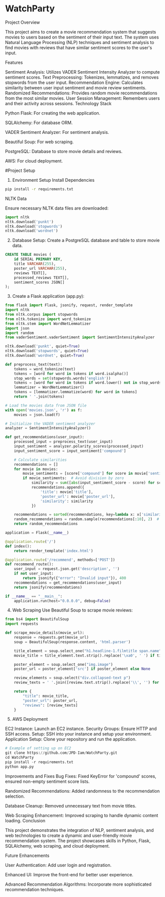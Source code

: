 # WatchParty
Project Overview

This project aims to create a movie recommendation system that suggests movies to users based on the sentiment of their input text. The system uses Natural Language Processing (NLP) techniques and sentiment analysis to find movies with reviews that have similar sentiment scores to the user's input.

Features

Sentiment Analysis: Utilizes VADER Sentiment Intensity Analyzer to compute sentiment scores.
Text Preprocessing: Tokenizes, lemmatizes, and removes stopwords from the user input.
Recommendation Engine: Calculates similarity between user input sentiment and movie review sentiments.
Randomized Recommendations: Provides random movie recommendations from the most similar movies.
User Session Management: Remembers users and their activity across sessions.
Technology Stack

Python Flask: For creating the web application.

SQLAlchemy: For database ORM.

VADER Sentiment Analyzer: For sentiment analysis.

Beautiful Soup: For web scraping.

PostgreSQL: Database to store movie details and reviews.

AWS: For cloud deployment.


#Project Setup

1. Environment Setup
Install Dependencies

```bash
pip install -r requirements.txt
```
NLTK Data

Ensure necessary NLTK data files are downloaded:

```python
import nltk
nltk.download('punkt')
nltk.download('stopwords')
nltk.download('wordnet')
```


2. Database Setup:
Create a PostgreSQL database and table to store movie data.

```sql
CREATE TABLE movies (
    id SERIAL PRIMARY KEY,
    title VARCHAR(255),
    poster_url VARCHAR(255),
    reviews TEXT[],
    processed_reviews TEXT[],
    sentiment_scores JSON[]
);
```

3. Create a Flask application (app.py):

```python
from flask import Flask, jsonify, request, render_template
import nltk
from nltk.corpus import stopwords
from nltk.tokenize import word_tokenize
from nltk.stem import WordNetLemmatizer
import json
import random
from vaderSentiment.vaderSentiment import SentimentIntensityAnalyzer

nltk.download('punkt', quiet=True)
nltk.download('stopwords', quiet=True)
nltk.download('wordnet', quiet=True)

def preprocess_text(text):
    tokens = word_tokenize(text)
    tokens = [word for word in tokens if word.isalpha()]
    stop_words = set(stopwords.words('english'))
    tokens = [word for word in tokens if word.lower() not in stop_words]
    lemmatizer = WordNetLemmatizer()
    tokens = [lemmatizer.lemmatize(word) for word in tokens]
    return ' '.join(tokens)

# Load the movies data from JSON file
with open('movies.json', 'r') as f:
    movies = json.load(f)

# Initialize the VADER sentiment analyzer
analyzer = SentimentIntensityAnalyzer()

def get_recommendations(user_input):
    processed_input = preprocess_text(user_input)
    input_sentiment = analyzer.polarity_scores(processed_input)
    input_sentiment_score = input_sentiment['compound']

    # Calculate similarities
    recommendations = []
    for movie in movies:
        movie_sentiments = [score['compound'] for score in movie['sentiment_scores'] if 'compound' in score]
        if movie_sentiments:  # Avoid division by zero
            similarity = sum([abs(input_sentiment_score - score) for score in movie_sentiments]) / len(movie_sentiments)
            recommendations.append({
                'title': movie['title'],
                'poster_url': movie['poster_url'],
                'similarity': similarity
            })

    recommendations = sorted(recommendations, key=lambda x: x['similarity'])
    random_recommendations = random.sample(recommendations[:10], 2)  # Select 2 random recommendations from the top 10
    return random_recommendations

application = Flask(__name__)

@application.route('/')
def index():
    return render_template('index.html')

@application.route('/recommend', methods=['POST'])
def recommend_route():
    user_input = request.json.get('description', '')
    if not user_input:
        return jsonify({"error": "Invalid input"}), 400
    recommendations = get_recommendations(user_input)
    return jsonify(recommendations)

if __name__ == "__main__":
    application.run(host="0.0.0.0", debug=False)
```


4. Web Scraping
Use Beautiful Soup to scrape movie reviews:

```python
from bs4 import BeautifulSoup
import requests

def scrape_movie_details(movie_url):
    response = requests.get(movie_url)
    soup = BeautifulSoup(response.content, 'html.parser')

    title_element = soup.select_one("h1.headline-1.filmtitle span.name")
    movie_title = title_element.text.strip().replace('\xa0', ' ') if title_element else None

    poster_element = soup.select_one("img.image")
    poster_url = poster_element['src'] if poster_element else None

    review_elements = soup.select("div.collapsed-text p")
    review_texts = ' '.join([review.text.strip().replace('\\', '') for review in review_elements])

    return {
        "title": movie_title,
        "poster_url": poster_url,
        "reviews": [review_texts]
    }
```

5. AWS Deployment

EC2 Instance: Launch an EC2 instance.
Security Groups: Ensure HTTP and SSH access.
Setup: SSH into your instance and setup your environment.
Application Setup: Clone your repository and run the application.

```python
# Example of setting up on EC2
git clone https://github.com/JPD-Iam/WatchParty.git
cd WatchParty
pip install -r requirements.txt
python app.py
```

Improvements and Fixes
Bug Fixes: Fixed KeyError for 'compound' scores, ensured non-empty sentiment score lists.

Randomized Recommendations: Added randomness to the recommendation selection.

Database Cleanup: Removed unnecessary text from movie titles.

Web Scraping Enhancement: Improved scraping to handle dynamic content loading.
Conclusion

This project demonstrates the integration of NLP, sentiment analysis, and web technologies to create a dynamic and user-friendly movie recommendation system. The project showcases skills in Python, Flask, SQLAlchemy, web scraping, and cloud deployment.

Future Enhancements

User Authentication: Add user login and registration.

Enhanced UI: Improve the front-end for better user experience.

Advanced Recommendation Algorithms: Incorporate more sophisticated recommendation techniques.

